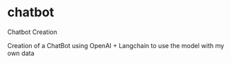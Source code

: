 # chatbot
Chatbot Creation

Creation of a ChatBot using OpenAI + Langchain to use the model with my own data

